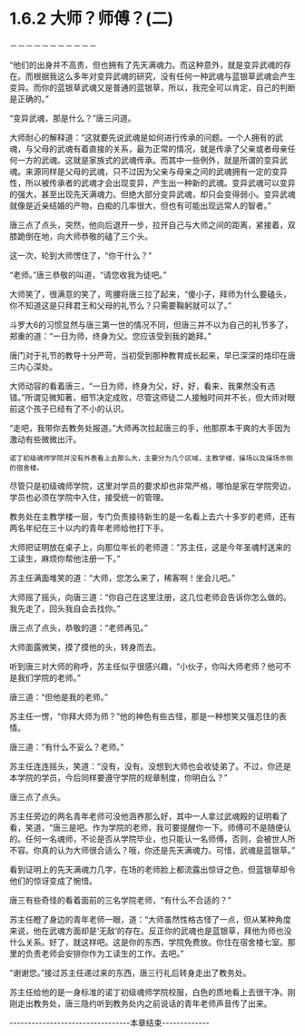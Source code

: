 # 1.6.2 大师？师傅？(二)
－－－－－－－－－－－

  “他们的出身并不高贵，但也拥有了先天满魂力。而这种意外，就是变异武魂的存在。而根据我这么多年对变异武魂的研究，没有任何一种武魂与蓝银草武魂会产生变异。而你的蓝银草武魂又是普通的蓝银草，所以，我完全可以肯定，自己的判断是正确的。”

  “变异武魂，那是什么？”唐三问道。

  大师耐心的解释道：“这就要先说武魂是如何进行传承的问题。一个人拥有的武魂，与父母的武魂有着直接的关系，最为正常的情况，就是传承了父亲或者母亲任何一方的武魂。这就是家族式的武魂传承。而其中一些例外，就是所谓的变异武魂。来源同样是父母的武魂，只不过因为父亲与母亲之间的武魂拥有一定的变异性，所以被传承者的武魂才会出现变异，产生出一种新的武魂。变异武魂可以变异的强大，甚至出现先天满魂力。但绝大部分变异武魂，却只会变得弱小。变异武魂就像是近亲结婚的产物，白痴的几率很大，但也有可能出现远常人的智者。”

  唐三点了点头，突然，他向后退开一步，拉开自己与大师之间的距离，紧接着，双膝跪倒在地，向大师恭敬的磕了三个头。

  这一次，轮到大师愣住了，“你干什么？”

  “老师。”唐三恭敬的叫道，“请您收我为徒吧。”

  大师笑了，很满意的笑了，弯腰将唐三拉了起来，“傻小子，拜师为什么要磕头，你不知道这是只拜君王和父母的礼节么？只需要鞠躬就可以了。”

  斗罗大6的习惯显然与唐三第一世的情况不同，但唐三并不以为自己的礼节多了，郑重的道：“一日为师，终身为父。您应该受到我的跪拜。”

  唐门对于礼节的教导十分严苛，当初受到那种教育成长起来，早已深深的烙印在唐三内心深处。

  大师动容的看着唐三，“一日为师，终身为父，好，好，看来，我果然没有选错。”所谓见微知著，细节决定成败，尽管这师徒二人接触时间并不长，但大师对眼前这个孩子已经有了不小的认识。

  “走吧，我带你去教务处报道。”大师再次拉起唐三的手，他那原本干爽的大手因为激动有些微微出汗。

    诺丁初级魂师学院并没有外表看上去那么大，主要分为几个区域，主教学楼，操场以及操场东侧的宿舍楼。

  尽管只是初级魂师学院，这里对学员的要求却也非常严格，哪怕是家在学院旁边，学员也必须在学院中入住，接受统一的管理。

  教务处在主教学楼一层，专门负责接待新生的是一名看上去六十多岁的老师，还有两名年纪在三十以内的青年老师给他打下手。

  大师把证明放在桌子上，向那位年长的老师道：“苏主任，这是今年圣魂村送来的工读生，麻烦你帮他注册一下。”

  苏主任满面堆笑的道：“大师，您怎么来了，稀客啊！坐会儿吧。”

  大师摇了摇头，向唐三道：“你自己在这里注册，这几位老师会告诉你怎么做的。我先走了，回头我自会去找你。”

  唐三点了点头，恭敬的道：“老师再见。”

  大师面露微笑，摸了摸他的头，转身而去。

  听到唐三对大师的称呼，苏主任似乎很感兴趣，“小伙子，你叫大师老师？他可不是我们学院的老师。”

  唐三道：“但他是我的老师。”

  苏主任一愣，“你拜大师为师？”他的神色有些古怪，那是一种想笑又强忍住的表情。

  唐三道：“有什么不妥么？老师。”

  苏主任连连摇头，笑道：“没有，没有。没想到大师也会收徒弟了。不过，你还是本学院的学员，今后同样要遵守学院的规章制度，你明白么？”

  唐三点了点头。

  苏主任旁边的两名青年老师可没他涵养那么好，其中一人拿过武魂殿的证明看了看，笑道，“唐三是吧。作为学院的老师，我可要提醒你一下。师傅可不是随便认的。任何一名魂师，不论是否从学院毕业，也只能认一名师傅，否则，会被世人所不容。你真的认为大师很合适么？哦，你还是先天满魂力。可惜，武魂是蓝银草。”

  看到证明上的先天满魂力几字，在场的老师脸上都流露出惊讶之色，但蓝银草却令他们的惊讶变成了惋惜。

  唐三有些奇怪的看着面前的三名学院老师，“有什么不合适的？”

  苏主任瞪了身边的青年老师一眼，道：“大师虽然性格古怪了一点，但从某种角度来说，他在武魂方面却是‘无敌’的存在。反正你的武魂也是蓝银草，拜他为师也没什么关系。好了，就这样吧。这是你的东西，学院免费放。你住在宿舍楼七室。那里的负责老师会安排你作为工读生的工作。去吧。”

  “谢谢您。”接过苏主任递过来的东西，唐三行礼后转身走出了教务处。

  苏主任给他的是一身标准的诺丁初级魂师学院校服，白色的质地看上去很干净。刚刚走出教务处，唐三隐约听到教务处内之前说话的青年老师声音传了出来。


---------------------------------本章结束-------------
